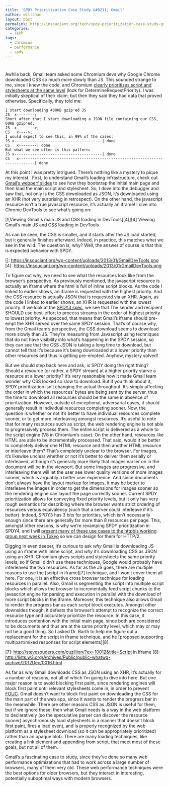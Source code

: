 ```yaml
---
title: 'SPDY Prioritization Case Study &#8211; Gmail'
author: willchan
layout: post
permalink: http://insouciant.org/tech/spdy-prioritization-case-study-gmail/
categories:
  - Tech
tags:
  - chromium
  - performance
  - spdy
---
```

# 

Awhile back, Gmail team asked some Chromium devs why Google Chrome downloaded CSS so much more slowly than JS. This sounded strange to me, since I knew the code, and Chromium [clearly prioritizes script and stylesheets at the same level][1] (look for DetermineRequestPriority). I was initially skeptical of their claim, but then they said they had data that proved otherwise. Specifically, they told me:

 [1]: https://src.chromium.org/viewvc/chrome/trunk/src/content/browser/loader/resource_dispatcher_host_impl.cc?revision=178529&view=markup

    I start downloading 400KB gzip'ed JS
    JS  x--------;
    Short after that I start downloading a JSON file containing our CSS, 60KB gzip'ed.
    JS  x-------->;
    CS   x---->;
    I would expect to see this, in 99% of the cases:
    JS x---------------------------------------| done
    CS   x--------| done
    But what we see often is this pattern:
    JS x---------------------------------------| done
    CS   x-----------------------------------------------------------------------------| done

At this point I was pretty intrigued. There’s nothing like a mystery to pique my interest.  First, to understand Gmail’s loading infrastructure, check out [Gmail’s webperf slides][2] to see how they bootstrap the initial main page and then load the main script and stylesheet. So, I dove into the debugger and saw that, not only is the CSS downloaded as JSON, it’s downloaded using an XHR (not very surprising in retrospect). On the other hand, the javascript resource isn’t a true javascript resource, it’s actually an iframe! I dive into Chrome DevTools to see what’s going on:

 [2]: http://www.w3.org/2012/11/webperf-slides-hundt.pdf

[![Viewing Gmail's main JS and CSS loading in DevTools][4]][4]
Viewing Gmail’s main JS and CSS loading in DevTools

As can be seen, the CSS is smaller, and it starts after the JS load started, but it generally finishes afterward. Indeed, in practice, this matches what we see in the wild. The question is, why? Well, the answer of course is that this is expected behavior with SPDY.

 []: https://insouciant.org/wp-content/uploads/2013/01/GmailDevTools.png
 [4]: https://insouciant.org/wp-content/uploads/2013/01/GmailDevTools.png

To figure out why, we need to see what the resources look like from the browser’s perspective. As previously mentioned, the javascript resource is actually an iframe where the html is full of inline script blocks. As the code I linked to earlier shows, an iframe is requested with the highest priority. And the CSS resource is actually JSON that is requested via an XHR. Again, as the code I linked to earlier shows, an XHR is requested with the lowest priority. If we look at the [SPDY3 spec][5], we see that The sender and recipient SHOULD use best-effort to process streams in the order of highest priority to lowest priority. As specced, that means that Gmail’s iframe should pre-empt the XHR served over the same SPDY session. That’s of course why, from the Gmail team’s perspective, the CSS download seems to download more slowly than JS. They’re measuring from Javascript using techniques that do not have visibility into what’s happening in the SPDY session, so they can see that the CSS JSON is taking a long time to download, but cannot tell that it’s because it’s being downloaded at a lower priority than other resources and thus is getting pre-empted. Anyhow, mystery solved!

 [5]: http://dev.chromium.org/spdy/spdy-protocol/spdy-protocol-draft3#TOC-2.3.3-Stream-priority

But we should step back here and ask, is SPDY doing the right thing? Should a resource (or rather, a SPDY stream) at a higher priority starve a resource at a lower priority? It’s very reasonable how it made Gmail team wonder why CSS looked so slow to download. But if you think about it, SPDY prioritization isn’t changing the actual throughput. It’s simply affecting the order in which the resources’ bytes are being sent by the server, thus the time to download all resources should be the same in absence of prioritization. However, outside of exceptional, adversarial cases, it should generally result in individual resources completing sooner. Now, the question is whether or not it’s better to have individual resources complete sooner, or to get more interleaving amongst resources. It’s useful to note that for many resources such as script, the web rendering engine is not able to progressively process them. The entire script is delivered as a whole to the script engine (V8 in Chromium’s case). On the other hand, resources like HTML are able to be incrementally processed. That said, would it be better to completely deliver one HTML resource and then another HTML resource or interleave them? That’s completely unclear to the browser. For images, it’s likewise unclear whether or not it’s better to deliver them serially or interleaved, although it’s generally more likely that images earlier on in the document will be in the viewport. But some images are progressive, and interleaving them will let the user see lower quality versions of more images sooner, which is arguably a better user experience. And since documents don’t always have the layout markup for images, it may be better to interleave the images in order to get the dimensions for images sooner so the rendering engine can layout the page correctly sooner. Current SPDY prioritization allows for conveying fixed priority levels, but it only has very rough semantics for describing where the browser wants strict ordering of resources versus equivalency (such that a server could interleave if it’s better). Indeed, SPDY3 has 3 bits for priorities, which isn’t necessarily enough since there are generally far more than 8 resources per page. This, amongst other reasons, is why we’re revamping SPDY prioritization in SPDY4, and I will [present many of these use cases to the httpbis working group next week in Tokyo][6] so we can design for them for HTTP/2.

Digging in even deeper, it’s curious to ask *why* Gmail is downloading JS using an iframe with inline script, and *why* it’s downloading CSS as JSON using an XHR. Chromium gives scripts and stylesheets the same priority levels, so if Gmail didn’t use these techniques, Google would probably have interleaved the two resources. As far as the JS goes, there are multiple reasons to use the [script in iframe][7] technique, and I won’t cover them all here. For one, it is an effective cross browser technique for loading resources in parallel. Also, Gmail is segmenting the script into multiple script blocks which allows the browser to incrementally feed script chunks to the javascript engine for parsing and execution in parallel with the download of more script blocks in the iframe. Moreover, this technique also allows Gmail to render the progress bar as each script block executes. Amongst other downsides though, it defeats the browser’s attempt to recognize the correct resource type and accurately prioritize the resource. In this case, it introduces contention with the initial main page, since both are considered to be documents and thus are at the same priority level, which may or may not be a good thing. So I asked Dr. Barth to help me figure out a replacement for the script in iframe technique, and he [proposed supporting multipart/mixed responses for script elements][8].

 [6]: https://docs.google.com/presentation/d/1OfgPJsW6P7pky5PiyEzBNZnf5dWXq-y19ReSSg6BIeM/pub?start=false&loop=false&delayms=3000
 [7]: http://stevesouders.com/cuzillion/?ex=10012&title=Script in Iframe
 [8]: http://lists.w3.org/Archives/Public/public-whatwg-archive/2012Dec/0016.html

As far as why Gmail downloads CSS as JSON using an XHR, it’s actually for a number of reasons, not all of which I’m going to dive into here. But one major reason is to avoid blocking first paint, since rendering engines will block first paint until relevant stylesheets come in, in order to prevent [FOUC][9]. Gmail doesn’t want to block first paint on downloading the CSS for the main part of the web app, since it wants to render the progress bar in the meanwhile. There are other reasons CSS as JSON is useful for them, but if we ignore those, then what Gmail needs is a way in the web platform to declaratively (so the speculative parser can discover the resource sooner) asynchronously load stylesheets in a manner that doesn’t block first paint, fires a load event, and is properly recognized by the web platform as a stylesheet download (so it can be appropriately prioritized) rather than an opaque blob. There are many loading techniques, like creating a link element and appending from script, that meet most of these goals, but not all of them.

 [9]: https://www.google.com/url?sa=t&rct=j&q=&esrc=s&source=web&cd=2&ved=0CD4QFjAB&url=http://en.wikipedia.org/wiki/Flash_of_unstyled_content&ei=yrMCUZ3dLKeViQKPpYDIBQ&usg=AFQjCNGg8uCVCVVjdE0Lb3h8gXE0b5kxRg&bvm=bv.41524429,d.cGE

Gmail’s a fascinating case to study, since they’ve done so many web performance optimizations that had to work across a large number of browsers, many of them very old. These web performance techniques were the best options for older browsers, but they interact in interesting, potentially suboptimal ways with modern browsers.
